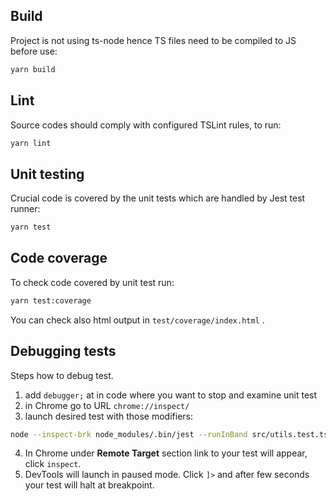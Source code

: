 ## Build
Project is not using ts-node hence TS files need to be compiled to JS before use:

```sh
yarn build
```

## Lint

Source codes should comply with configured TSLint rules, to run:

```sh
yarn lint
```

## Unit testing

Crucial code is covered by the unit tests which are handled by Jest test runner:

```sh
yarn test
```

## Code coverage

To check code covered by unit test run:

```sh
yarn test:coverage
```
You can check also html output in `test/coverage/index.html` .

## Debugging tests

Steps how to debug test.

 1. add `debugger;` at in code where you want to stop and examine unit test
 2. in Chrome go to URL `chrome://inspect/`
 3. launch desired test with those modifiers:
 ```sh
 node --inspect-brk node_modules/.bin/jest --runInBand src/utils.test.ts
 ```
 4. In Chrome under **Remote Target** section link to your test will appear, click `inspect`.
 5. DevTools will launch in paused mode. Click `]>` and after few seconds your test will halt at breakpoint.